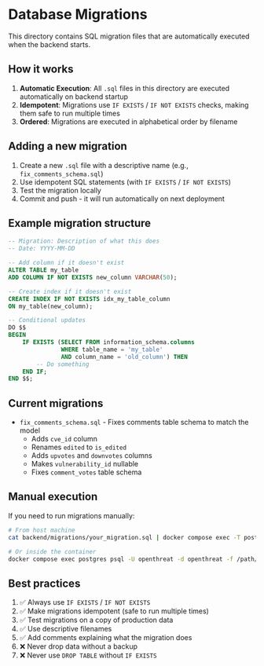 # Database Migrations

This directory contains SQL migration files that are automatically executed when the backend starts.

## How it works

1. **Automatic Execution**: All `.sql` files in this directory are executed automatically on backend startup
2. **Idempotent**: Migrations use `IF EXISTS` / `IF NOT EXISTS` checks, making them safe to run multiple times
3. **Ordered**: Migrations are executed in alphabetical order by filename

## Adding a new migration

1. Create a new `.sql` file with a descriptive name (e.g., `fix_comments_schema.sql`)
2. Use idempotent SQL statements (with `IF EXISTS` / `IF NOT EXISTS`)
3. Test the migration locally
4. Commit and push - it will run automatically on next deployment

## Example migration structure

```sql
-- Migration: Description of what this does
-- Date: YYYY-MM-DD

-- Add column if it doesn't exist
ALTER TABLE my_table
ADD COLUMN IF NOT EXISTS new_column VARCHAR(50);

-- Create index if it doesn't exist
CREATE INDEX IF NOT EXISTS idx_my_table_column
ON my_table(new_column);

-- Conditional updates
DO $$
BEGIN
    IF EXISTS (SELECT FROM information_schema.columns
               WHERE table_name = 'my_table'
               AND column_name = 'old_column') THEN
        -- Do something
    END IF;
END $$;
```

## Current migrations

- `fix_comments_schema.sql` - Fixes comments table schema to match the model
  - Adds `cve_id` column
  - Renames `edited` to `is_edited`
  - Adds `upvotes` and `downvotes` columns
  - Makes `vulnerability_id` nullable
  - Fixes `comment_votes` table schema

## Manual execution

If you need to run migrations manually:

```bash
# From host machine
cat backend/migrations/your_migration.sql | docker compose exec -T postgres psql -U openthreat -d openthreat

# Or inside the container
docker compose exec postgres psql -U openthreat -d openthreat -f /path/to/migration.sql
```

## Best practices

1. ✅ Always use `IF EXISTS` / `IF NOT EXISTS`
2. ✅ Make migrations idempotent (safe to run multiple times)
3. ✅ Test migrations on a copy of production data
4. ✅ Use descriptive filenames
5. ✅ Add comments explaining what the migration does
6. ❌ Never drop data without a backup
7. ❌ Never use `DROP TABLE` without `IF EXISTS`
